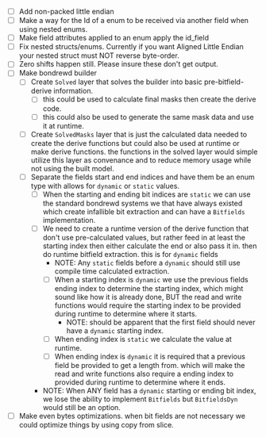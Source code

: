 - [ ] Add non-packed little endian
- [ ] Make a way for the Id of a enum to be received via another field when using nested enums.
- [ ] Make field attributes applied to an enum apply the id_field
- [ ] Fix nested structs/enums. Currently if you want Aligned Little Endian your nested struct must NOT reverse byte-order.
- [ ] Zero shifts happen still. Please insure these don't get output.
- [ ] Make bondrewd builder
  - [ ] Create `Solved` layer that solves the builder into basic pre-bitfield-derive information.
    - [ ] this could be used to calculate final masks then create the derive code.
    - [ ] this could also be used to generate the same mask data and use it at runtime.
  - [ ] Create `SolvedMasks` layer that is just the calculated data needed to create the derive functions but could also be used at runtime or make derive functions. the functions in the solved layer would simple utilize this layer as convenance and to reduce memory usage while not using the built model.
  - [ ] Separate the fields start and end indices and have them be an enum type with allows for `dynamic` or `static` values. 
    - [ ] When the starting and ending bit indices are `static` we can use the standard bondrewd systems we that have always existed which create infallible bit extraction and can have a `Bitfields` implementation.
    - [ ] We need to create a runtime version of the derive function that don't use pre-calculated values, but rather feed in at least the starting index then either calculate the end or also pass it in. then do runtime bitfield extraction. this is for `dynamic` fields
      - NOTE: Any `static` fields before a `dynamic` should still use compile time calculated extraction.
      - [ ] When a starting index is `dynamic` we use the previous fields ending index to determine the starting index, which might sound like how it is already done, BUT the read and write functions would require the starting index to be provided during runtime to determine where it starts.
        - NOTE: should be apparent that the first field should never have a `dynamic` starting index.
      - [ ] When ending index is `static` we calculate the value at runtime.
      - [ ] When ending index is `dynamic` it is required that a previous field be provided to get a length from. which will make the read and write functions also require a ending index to provided during runtime to determine where it ends.
    - NOTE: When ANY field has a `dynamic` starting or ending bit index, we lose the ability to implement `Bitfields` but `BitfieldsDyn` would still be an option.
- [ ] Make even bytes optimizations. when bit fields are not necessary we could optimize things by using copy from slice.